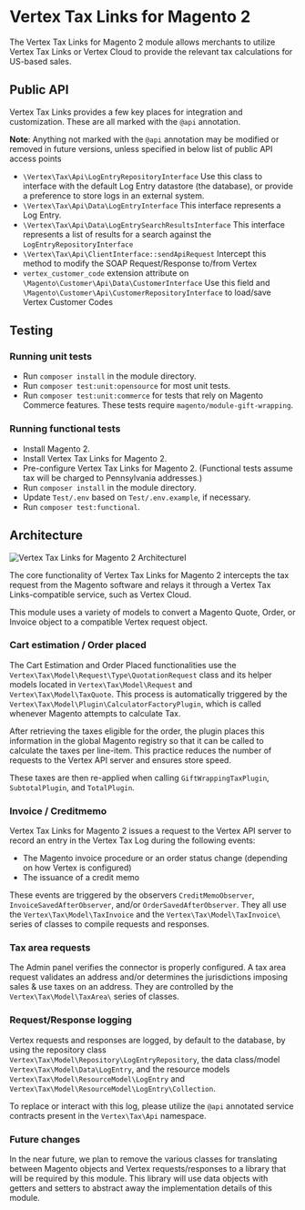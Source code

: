 # Vertex Tax Links for Magento 2

The Vertex Tax Links for Magento 2 module allows merchants to utilize Vertex Tax Links or Vertex Cloud to provide the relevant tax calculations for US-based sales.

## Public API

Vertex Tax Links provides a few key places for integration and customization.  These are all marked with the `@api` annotation.

**Note**: Anything not marked with the `@api` annotation may be modified or removed in future versions, unless specified in below list of public API access points

* `\Vertex\Tax\Api\LogEntryRepositoryInterface`
  Use this class to interface with the default Log Entry datastore (the database), or provide a preference to store logs in an external system.
* `\Vertex\Tax\Api\Data\LogEntryInterface`
  This interface represents a Log Entry.
* `\Vertex\Tax\Api\Data\LogEntrySearchResultsInterface`
  This interface represents a list of results for a search against the `LogEntryRepositoryInterface`
* `\Vertex\Tax\Api\ClientInterface::sendApiRequest`
  Intercept this method to modify the SOAP Request/Response to/from Vertex
* `vertex_customer_code` extension attribute on `\Magento\Customer\Api\Data\CustomerInterface`
  Use this field and `\Magento\Customer\Api\CustomerRepositoryInterface` to load/save Vertex Customer Codes


## Testing

### Running unit tests

* Run `composer install` in the module directory.
* Run `composer test:unit:opensource` for most unit tests.
* Run `composer test:unit:commerce` for tests that rely on Magento Commerce features. These tests require `magento/module-gift-wrapping`.

### Running functional tests

* Install Magento 2.
* Install Vertex Tax Links for Magento 2.
* Pre-configure Vertex Tax Links for Magento 2. (Functional tests assume tax will be charged to Pennsylvania addresses.)
* Run `composer install` in the module directory.
* Update `Test/.env` based on `Test/.env.example`, if necessary.
* Run `composer test:functional`.


## Architecture

![Vertex Tax Links for Magento 2 ArchitectureI](https://i.imgur.com/kYmWfAi.png)

The core functionality of Vertex Tax Links for Magento 2 intercepts the tax request from the Magento software and relays it through a Vertex Tax Links-compatible service, such as Vertex Cloud.

This module uses a variety of models to convert a Magento Quote, Order, or Invoice object to a compatible Vertex request object.

### Cart estimation / Order placed

The Cart Estimation and Order Placed functionalities use the `Vertex\Tax\Model\Request\Type\QuotationRequest` class and its helper models located in `Vertex\Tax\Model\Request` and `Vertex\Tax\Model\TaxQuote`.  This process is automatically triggered by the `Vertex\Tax\Model\Plugin\CalculatorFactoryPlugin`, which is called whenever Magento attempts to calculate Tax.

After retrieving the taxes eligible for the order, the plugin places this information in the global Magento registry so that it can be called to calculate the taxes per line-item.  This practice reduces the number of requests to the Vertex API server and ensures store speed.

These taxes are then re-applied when calling `GiftWrappingTaxPlugin`, `SubtotalPlugin`, and `TotalPlugin`.

### Invoice / Creditmemo

Vertex Tax Links for Magento 2 issues a request to the Vertex API server to record an entry in the Vertex Tax Log during the following events:

* The Magento invoice procedure or an order status change (depending on how Vertex is configured)
* The issuance of a credit memo

These events are triggered by the observers `CreditMemoObserver`, `InvoiceSavedAfterObserver`, and/or `OrderSavedAfterObserver`. They all use the `Vertex\Tax\Model\TaxInvoice` and the `Vertex\Tax\Model\TaxInvoice\` series of classes to compile requests and responses.

### Tax area requests

The Admin panel verifies the connector is properly configured. A tax area request validates an address and/or determines the jurisdictions imposing sales & use taxes on an address.  They are controlled by the `Vertex\Tax\Model\TaxArea\` series of classes. 

### Request/Response logging

Vertex requests and responses are logged, by default to the database, by using the repository class `Vertex\Tax\Model\Repository\LogEntryRepository`, the data class/model `Vertex\Tax\Model\Data\LogEntry`, and the resource models `Vertex\Tax\Model\ResourceModel\LogEntry` and `Vertex\Tax\Model\ResourceModel\LogEntry\Collection`.

To replace or interact with this log, please utilize the `@api` annotated service contracts present in the `Vertex\Tax\Api` namespace.

### Future changes

In the near future, we plan to remove the various classes for translating between Magento objects and Vertex requests/responses to a library that will be required by this module.  This library will use data objects with getters and setters to abstract away the implementation details of this module.
